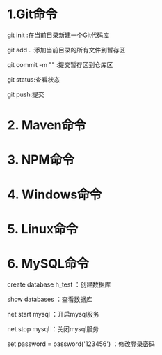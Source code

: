 # 1.Git命令

git init :在当前目录新建一个Git代码库

git add . :添加当前目录的所有文件到暂存区

git commit -m "" :提交暂存区到仓库区

git status:查看状态

git push:提交

# 2. Maven命令

# 3. NPM命令

# 4. Windows命令



# 5. Linux命令



# 6. MySQL命令

create database h_test ：创建数据库

show databases ：查看数据库

net start mysql ：开启mysql服务

net stop  mysql ：关闭mysql服务

set password  = password('123456') ：修改登录密码